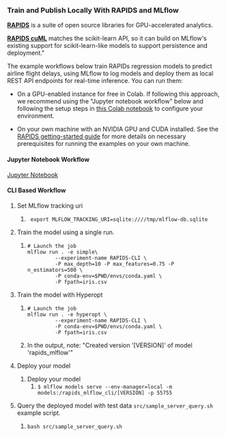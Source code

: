 ### Train and Publish Locally With RAPIDS and MLflow

**[RAPIDS](https://rapids.ai/)** is a suite of open source libraries for GPU-accelerated analytics.

**[RAPIDS cuML](https://github.com/rapidsai/cuml)** matches the scikit-learn API, so it can build on MLflow's existing support for scikit-learn-like models to support
persistence and deployment."

The example workflows below train RAPIDs regression models to predict airline flight delays, using
MLflow to log models and deploy them as local REST API endpoints for real-time inference. You can run them:

- On a GPU-enabled instance for free in Colab. If following this approach, we recommend using the "Jupyter notebook workflow" below
  and following the setup steps in [this Colab notebook](https://colab.research.google.com/drive/1rY7Ln6rEE1pOlfSHCYOVaqt8OvDO35J0#forceEdit=true&offline=true&sandboxMode=true) to configure your
  environment.

- On your own machine with an NVIDIA GPU and CUDA installed. See the [RAPIDS getting-started guide](https://rapids.ai/start.html)
  for more details on necessary prerequisites for running the examples on your own machine.

#### Jupyter Notebook Workflow

[Jupyter Notebook](notebooks/rapids_mlflow.ipynb)

#### CLI Based Workflow

1. Set MLflow tracking uri
   1. ```shell script
       export MLFLOW_TRACKING_URI=sqlite:////tmp/mlflow-db.sqlite
      ```
1. Train the model using a single run.
   1. ```shell script
      # Launch the job
      mlflow run . -e simple\
               --experiment-name RAPIDS-CLI \
               -P max_depth=10 -P max_features=0.75 -P n_estimators=500 \
               -P conda-env=$PWD/envs/conda.yaml \
               -P fpath=iris.csv
      ```
1. Train the model with Hyperopt

   1. ```shell script
      # Launch the job
      mlflow run . -e hyperopt \
               --experiment-name RAPIDS-CLI \
               -P conda-env=$PWD/envs/conda.yaml \
               -P fpath=iris.csv
      ```
   1. In the output, note: "Created version '[VERSION]' of model 'rapids_mlflow'"

1. Deploy your model

   1. Deploy your model
      1. `$ mlflow models serve --env-manager=local -m models:/rapids_mlflow_cli/[VERSION] -p 55755`

1. Query the deployed model with test data `src/sample_server_query.sh` example script.
   1. `bash src/sample_server_query.sh`
